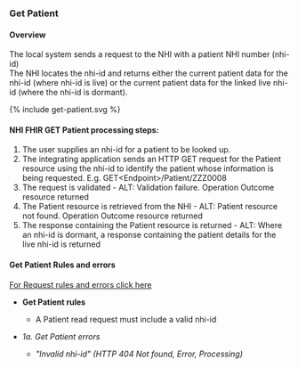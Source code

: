 

### Get Patient

#### Overview

The local system sends a request to the NHI with a patient NHI number (nhi-id) <br /> The NHI locates the nhi-id and returns either the current patient data for the nhi-id (where nhi-id is live) or the current patient data for the linked live nhi-id (where the nhi-id is dormant).

<div>
{% include get-patient.svg %}
</div>


#### **NHI FHIR GET Patient processing steps:**
 
1. The user supplies an nhi-id for a patient to be looked up.
2. The integrating application sends an HTTP GET request for the Patient resource using the nhi-id to identify the patient whose information is being requested. E.g. GET\<Endpoint>/Patient/ZZZ0008
3. The request is validated - ALT: Validation failure. Operation Outcome resource returned
4. The Patient resource is retrieved from the NHI - ALT: Patient resource not found. Operation Outcome resource returned<br />
5. The response containing the Patient resource is returned - ALT: Where an nhi-id is dormant, a response containing the patient details for the live nhi-id is returned

#### Get Patient Rules and errors

[For Request rules and errors click here](/general.html#request-rules-and-errors)

* **Get Patient rules**
  * A Patient read request must include a valid nhi-id

* _1a. Get Patient errors_
  * _"Invalid nhi-id" (HTTP 404 Not found, Error, Processing)_
